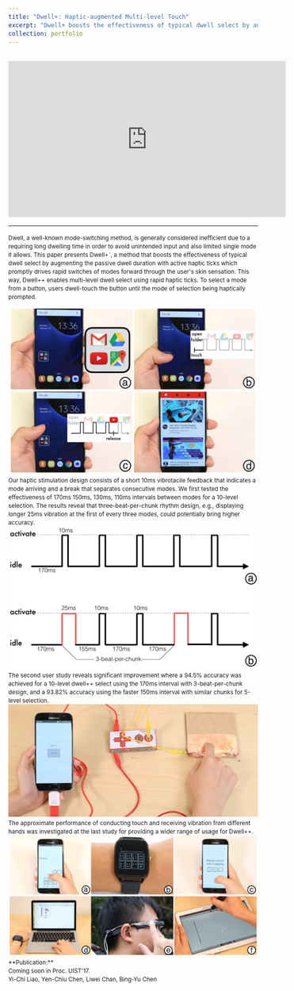 ```yaml
---
title: "Dwell+: Haptic-augmented Multi-level Touch"
excerpt: "Dwell+ boosts the effectiveness of typical dwell select by augmenting the passive dwell duration with active haptic ticks.<br/><img src='/images/dwellplusplus.png'><br><br>"
collection: portfolio
---
```


<br>
<iframe width="560" height="315" src="https://www.youtube.com/embed/Mi2wE9aVeHs" frameborder="0" allowfullscreen></iframe>

------

<small>Dwell, a well-known mode-switching method, is generally considered inefficient due to a requiring long dwelling time in order to avoid unintended input and also limited single mode it allows. This paper presents Dwell+ˋ, a method that boosts the effectiveness of typical dwell select by augmenting the passive dwell duration with active haptic ticks which promptly drives rapid switches of modes forward through the user's skin sensation. This way, Dwell++ enables multi-level dwell select using rapid haptic ticks. To select a mode from a button, users dwell-touch the button until the mode of selection being haptically prompted.
</small>

<img src='/images/dwellplusplus.png'>
<small>
Our haptic stimulation design consists of a short 10ms vibrotacile feedback that indicates a mode arriving and a break that separates consecutive modes. We first tested the effectiveness of 170ms 150ms, 130ms, 110ms intervals between modes for a 10-level selection. The results reveal that three-beat-per-chunk rhythm design, e.g., displaying longer 25ms vibration at the first of every three modes, could potentially bring higher accuracy. 
</small>

<img src='/images/dwell_vibpattern.png'>
<small>
The second user study reveals significant improvement where a 94.5% accuracy was achieved for a 10-level dwell++ select using the 170ms interval with 3-beat-per-chunk design, and a 93.82% accuracy using the faster 150ms interval with similar chunks for 5-level selection. 
</small>

<img src='/images/dwell_study3.png'>
<small>
The approximate performance of conducting touch and receiving vibration from different hands was investigated at the last study for providing a wider range of usage for Dwell++.
</small>

<img src='/images/dwell_applications.png'>

<small>
**Publication:** <br> 
Coming soon in Proc. UIST'17.
<br>Yi-Chi Liao, Yen-Chiu Chen, Liwei Chan, Bing-Yu Chen</small>